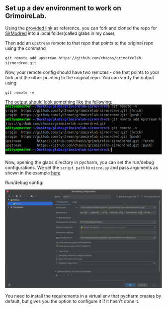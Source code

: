 ## Set up a dev environment to work on GrimoireLab.

Using the [provided link](https://github.com/chaoss/grimoirelab-sirmordred#setting-up-a-pycharm-dev-environment) as reference, you can fork and cloned the repo for [SirModred](https://github.com/chaoss/grimoirelab-sirmordred) into a local folder(called glabs in my case). 

Then add an `upstream` remote to that repo that points to the original repo using the command

```
git remote add upstream https://github.com/chaoss/grimoirelab-sirmordred.git
```

Now, your remote config should have two remotes - one that points to your fork and the other pointing to the original repo. You can verify the output using 

```
git remote -v
```

The output should look something like the following: ![](./assets/remotes.png)

Now, opening the glabs directory in pycharm, you can set the run/debug configurations. We set the `script path` to `micro.py` and pass arguments as shown in the example [here](https://github.com/chaoss/grimoirelab-sirmordred#setting-up-a-pycharm-dev-environment).

Run/debug config:

![](./assets/config.png)

You need to install the requirements in a virtual env that pycharm creates by default, but gives you the option to configure it if it hasn't done it.
